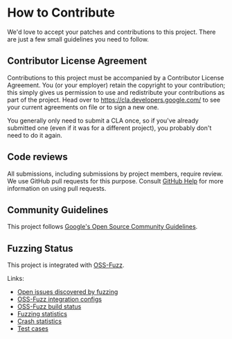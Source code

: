 # How to Contribute

We'd love to accept your patches and contributions to this project. There are
just a few small guidelines you need to follow.

## Contributor License Agreement

Contributions to this project must be accompanied by a Contributor License
Agreement. You (or your employer) retain the copyright to your contribution;
this simply gives us permission to use and redistribute your contributions as
part of the project. Head over to <https://cla.developers.google.com/> to see
your current agreements on file or to sign a new one.

You generally only need to submit a CLA once, so if you've already submitted one
(even if it was for a different project), you probably don't need to do it
again.

## Code reviews

All submissions, including submissions by project members, require review. We
use GitHub pull requests for this purpose. Consult
[GitHub Help](https://help.github.com/articles/about-pull-requests/) for more
information on using pull requests.

## Community Guidelines

This project follows
[Google's Open Source Community Guidelines](https://opensource.google.com/conduct/).

## Fuzzing Status

This project is integrated with [OSS-Fuzz](https://google.github.io/oss-fuzz/).

Links:

* [Open issues discovered by fuzzing](https://bugs.chromium.org/p/oss-fuzz/issues/list?sort=-opened&can=1&q=proj:config-validator)
* [OSS-Fuzz integration configs](https://github.com/google/oss-fuzz/tree/master/projects/config-validator)
* [OSS-Fuzz build status](https://oss-fuzz-build-logs.storage.googleapis.com/index.html#config-validator)
* [Fuzzing statistics](https://oss-fuzz.com/fuzzer-stats?project=config-validator&fuzzer=libFuzzer_config-validator_fuzz_config_validator&job=libfuzzer_asan_config-validator&group_by=by-day)
* [Crash statistics](https://oss-fuzz.com/crash-stats?project=config-validator)
* [Test cases](https://oss-fuzz.com/testcases?project=config-validator)
